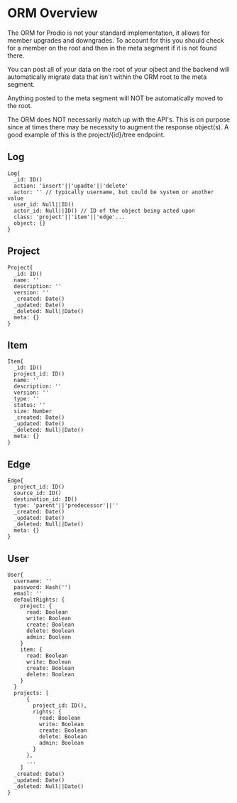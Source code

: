 ORM Overview
============

The ORM for Prodio is not your standard implementation, it allows for member
upgrades and downgrades.  To account for this you should check for a member
on the root and then in the meta segment if it is not found there.

You can post all of your data on the root of your ojbect and the backend will
automatically migrate data that isn't within the ORM root to the meta segment.

Anything posted to the meta segment will NOT be automatically moved to the root.

The ORM does NOT necessarily match up with the API's.  This is on purpose since
at times there may be necessity to augment the response object(s).  A good
example of this is the project/{id}/tree endpoint.

Log
---

```
Log{
  _id: ID()
  action: 'insert'||'upadte'||'delete'
  actor: '' // typically username, but could be system or another value
  user_id: Null||ID()
  actor_id: Null||ID() // ID of the object being acted upon
  class: 'project'||'item'||'edge'...
  object: {}
}
```

Project
-------

```
Project{
  _id: ID()
  name: ''
  description: ''
  version: ''
  _created: Date()
  _updated: Date()
  _deleted: Null||Date()
  meta: {}
}
```

Item
----

```
Item{
  _id: ID()
  project_id: ID()
  name: ''
  description: ''
  version: ''
  type: ''
  status: ''
  size: Number
  _created: Date()
  _updated: Date()
  _deleted: Null||Date()
  meta: {}
}
```

Edge
----

```
Edge{
  project_id: ID()
  source_id: ID()
  destination_id: ID()
  type: 'parent'||'predecessor'||''
  _created: Date()
  _updated: Date()
  _deleted: Null||Date()
  meta: {}
}
```

User
----

```
User{
  username: ''
  password: Hash('')
  email: ''
  defaultRights: {
    project: {
      read: Boolean
      write: Boolean
      create: Boolean
      delete: Boolean
      admin: Boolean
    }
    item: {
      read: Boolean
      write: Boolean
      create: Boolean
      delete: Boolean
    }
  }
  projects: [
      {
        project_id: ID(),
        rights: {
          read: Boolean
          write: Boolean
          create: Boolean
          delete: Boolean
          admin: Boolean
        }
      },
      ...
    ]
  _created: Date()
  _updated: Date()
  _deleted: Null||Date()
}
```
